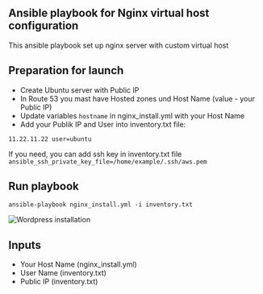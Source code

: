 ## Ansible playbook for Nginx virtual host configuration
This ansible playbook set up nginx server with custom virtual host

## Preparation for launch

- Create Ubuntu server with Public IP
- In Route 53 you mast have Hosted zones und Host Name (value - your Public IP)
- Update variables ```hostname``` in nginx_install.yml with your Host Name
- Add your Publik IP and User into inventory.txt file:
```
11.22.11.22 user=ubuntu
```
  If you need, you can add ssh key in inventory.txt file 
  ```ansible_ssh_private_key_file=/home/example/.ssh/aws.pem```

## Run playbook
```
ansible-playbook nginx_install.yml -i inventory.txt
```

![Wordpress installation](./resume_julia.png) 

## Inputs

- Your Host Name (nginx_install.yml)
- User Name (inventory.txt)
- Public IP (inventory.txt)